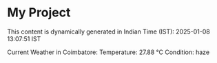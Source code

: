 # My Project

This content is dynamically generated in Indian Time (IST): 2025-01-08 13:07:51 IST


Current Weather in Coimbatore:
Temperature: 27.88 °C
Condition: haze

